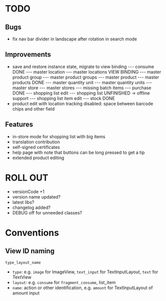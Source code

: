 # TODO

## Bugs

- fix nav bar divider in landscape after rotation in search mode

## Improvements

- save and restore instance state, migrate to view binding
--- consume                     DONE
--- master location
--- master locations            VIEW BINDING
--- master product group
--- master product groups
--- master product
--- master products             DONE
--- master quantity unit
--- master quantity units
--- master store
--- master stores
--- missing batch items
--- purchase                    DONE
--- shopping list edit
--- shopping list               UNFINISHED -> offline support
--- shopping list item edit
--- stock                       DONE
- product edit with location tracking disabled: space between barcode chips and other field

## Features

- in-store mode for shopping list with big items
- translation contribution
- self-signed certificates
- help page with note that buttons can be long pressed to get a tip
- extended product editing

# ROLL OUT

- versionCode +1
- version name updated?
- latest libs?
- changelog added?
- DEBUG off for unneeded classes?

# Conventions

## View ID naming

`type_layout_name`

- `type`: e.g. `image` for ImageView, `text_input` for TextInputLayout, `text` for TextView
- `layout`: e.g. `consume` for `fragment_consume`, list_item
- `name`: action or other identification, e.g. `amount` for TextInputLayout of amount input